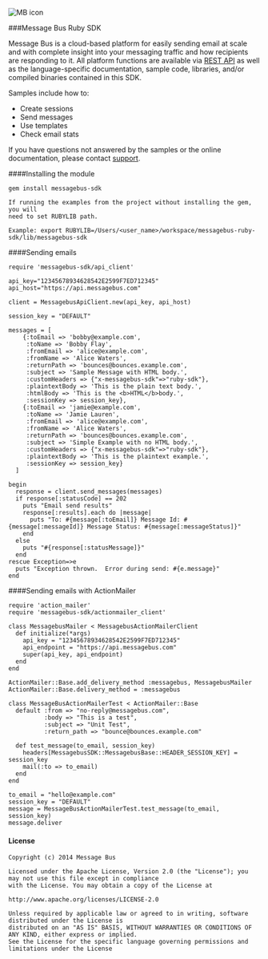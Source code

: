 ![MB icon](https://www.messagebus.com/img/logo.png)

###Message Bus Ruby SDK

Message Bus is a cloud-based platform for easily sending email at scale and with complete insight into your messaging traffic and how recipients are responding to it. All platform functions are available via [REST API](http://www.messagebus.com/documentation) as well as the language-specific documentation, sample code, libraries, and/or compiled binaries contained in this SDK.

Samples include how to:

* Create sessions
* Send messages
* Use templates
* Check email stats

If you have questions not answered by the samples or the online documentation, please contact [support](mailto:support@messagebus.com).


####Installing the module

    gem install messagebus-sdk

    If running the examples from the project without installing the gem, you will
    need to set RUBYLIB path.

    Example: export RUBYLIB=/Users/<user_name>/workspace/messagebus-ruby-sdk/lib/messagebus-sdk

####Sending emails

    require 'messagebus-sdk/api_client'

    api_key="12345678934628542E2599F7ED712345"
    api_host="https://api.messagebus.com"

    client = MessagebusApiClient.new(api_key, api_host)

    session_key = "DEFAULT"

    messages = [
        {:toEmail => 'bobby@example.com',
         :toName => 'Bobby Flay',
         :fromEmail => 'alice@example.com',
         :fromName => 'Alice Waters',
         :returnPath => 'bounces@bounces.example.com',
         :subject => 'Sample Message with HTML body.',
         :customHeaders => {"x-messagebus-sdk"=>"ruby-sdk"},
         :plaintextBody => 'This is the plain text body.',
         :htmlBody => 'This is the <b>HTML</b>body.',
         :sessionKey => session_key},
        {:toEmail => 'jamie@example.com',
         :toName => 'Jamie Lauren',
         :fromEmail => 'alice@example.com',
         :fromName => 'Alice Waters',
         :returnPath => 'bounces@bounces.example.com',
         :subject => 'Simple Example with no HTML body.',
         :customHeaders => {"x-messagebus-sdk"=>"ruby-sdk"},
         :plaintextBody => 'This is the plaintext example.',
         :sessionKey => session_key}
      ]

    begin
      response = client.send_messages(messages)
      if response[:statusCode] == 202
        puts "Email send results"
        response[:results].each do |message|
          puts "To: #{message[:toEmail]} Message Id: #{message[:messageId]} Message Status: #{message[:messageStatus]}"
        end
      else
        puts "#{response[:statusMessage]}"
      end
    rescue Exception=>e
      puts "Exception thrown.  Error during send: #{e.message}"
    end

####Sending emails with ActionMailer

    require 'action_mailer'
    require 'messagebus-sdk/actionmailer_client'

    class MessagebusMailer < MessagebusActionMailerClient
      def initialize(*args)
        api_key = "12345678934628542E2599F7ED712345"
        api_endpoint = "https://api.messagebus.com"
        super(api_key, api_endpoint)
      end
    end

    ActionMailer::Base.add_delivery_method :messagebus, MessagebusMailer
    ActionMailer::Base.delivery_method = :messagebus

    class MessageBusActionMailerTest < ActionMailer::Base
      default :from => "no-reply@messagebus.com",
              :body => "This is a test",
              :subject => "Unit Test",
              :return_path => "bounce@bounces.example.com"

      def test_message(to_email, session_key)
        headers[MessagebusSDK::MessagebusBase::HEADER_SESSION_KEY] = session_key
        mail(:to => to_email)
      end
    end

    to_email = "hello@example.com"
    session_key = "DEFAULT"
    message = MessageBusActionMailerTest.test_message(to_email, session_key)
    message.deliver


#### License


    Copyright (c) 2014 Message Bus

    Licensed under the Apache License, Version 2.0 (the "License"); you may not use this file except in compliance
    with the License. You may obtain a copy of the License at

    http://www.apache.org/licenses/LICENSE-2.0

    Unless required by applicable law or agreed to in writing, software distributed under the License is
    distributed on an "AS IS" BASIS, WITHOUT WARRANTIES OR CONDITIONS OF ANY KIND, either express or implied.
    See the License for the specific language governing permissions and limitations under the License
